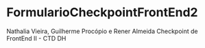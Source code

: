 # FormularioCheckpointFrontEnd2
Nathalia Vieira, Guilherme Procópio e Rener Almeida
Checkpoint de FrontEnd II - CTD DH
